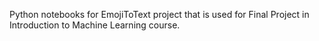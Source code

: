 Python notebooks for EmojiToText project that is used for Final Project in Introduction to Machine Learning course.
